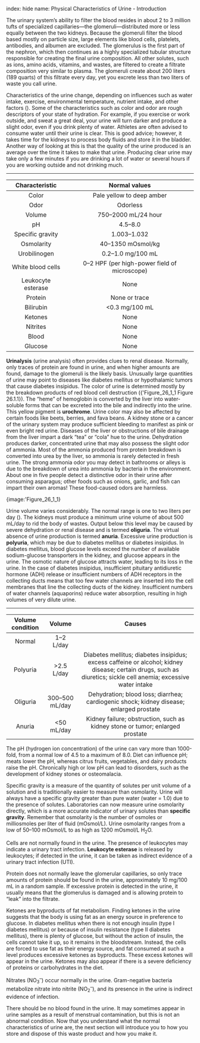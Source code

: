 index: hide
name: Physical Characteristics of Urine - Introduction

The urinary system’s ability to filter the blood resides in about 2 to 3 million tufts of specialized capillaries—the glomeruli—distributed more or less equally between the two kidneys. Because the glomeruli filter the blood based mostly on particle size, large elements like blood cells, platelets, antibodies, and albumen are excluded. The glomerulus is the first part of the nephron, which then continues as a highly specialized tubular structure responsible for creating the final urine composition. All other solutes, such as ions, amino acids, vitamins, and wastes, are filtered to create a filtrate composition very similar to plasma. The glomeruli create about 200 liters (189 quarts) of this filtrate every day, yet you excrete less than two liters of waste you call urine.

Characteristics of the urine change, depending on influences such as water intake, exercise, environmental temperature, nutrient intake, and other factors (). Some of the characteristics such as color and odor are rough descriptors of your state of hydration. For example, if you exercise or work outside, and sweat a great deal, your urine will turn darker and produce a slight odor, even if you drink plenty of water. Athletes are often advised to consume water until their urine is clear. This is good advice; however, it takes time for the kidneys to process body fluids and store it in the bladder. Another way of looking at this is that the quality of the urine produced is an average over the time it takes to make that urine. Producing clear urine may take only a few minutes if you are drinking a lot of water or several hours if you are working outside and not drinking much.


****

| Characteristic | Normal values |
|:-:|:-:|
| Color | Pale yellow to deep amber |
| Odor | Odorless |
| Volume | 750–2000 mL/24 hour |
| pH | 4.5–8.0 |
| Specific gravity | 1.003–1.032 |
| Osmolarity | 40–1350 mOsmol/kg |
| Urobilinogen | 0.2–1.0 mg/100 mL |
| White blood cells | 0–2 HPF (per high-power field of microscope) |
| Leukocyte esterase | None |
| Protein | None or trace |
| Bilirubin | <0.3 mg/100 mL |
| Ketones | None |
| Nitrites | None |
| Blood | None |
| Glucose | None |
    

 **Urinalysis** (urine analysis) often provides clues to renal disease. Normally, only traces of protein are found in urine, and when higher amounts are found, damage to the glomeruli is the likely basis. Unusually large quantities of urine may point to diseases like diabetes mellitus or hypothalamic tumors that cause diabetes insipidus. The color of urine is determined mostly by the breakdown products of red blood cell destruction ({'Figure_26_1_1 Figure 26.1.1}). The “heme” of hemoglobin is converted by the liver into water-soluble forms that can be excreted into the bile and indirectly into the urine. This yellow pigment is  **urochrome**. Urine color may also be affected by certain foods like beets, berries, and fava beans. A kidney stone or a cancer of the urinary system may produce sufficient bleeding to manifest as pink or even bright red urine. Diseases of the liver or obstructions of bile drainage from the liver impart a dark “tea” or “cola” hue to the urine. Dehydration produces darker, concentrated urine that may also possess the slight odor of ammonia. Most of the ammonia produced from protein breakdown is converted into urea by the liver, so ammonia is rarely detected in fresh urine. The strong ammonia odor you may detect in bathrooms or alleys is due to the breakdown of urea into ammonia by bacteria in the environment. About one in five people detect a distinctive odor in their urine after consuming asparagus; other foods such as onions, garlic, and fish can impart their own aromas! These food-caused odors are harmless.


{image:'Figure_26_1_1}
        

Urine volume varies considerably. The normal range is one to two liters per day (). The kidneys must produce a minimum urine volume of about 500 mL/day to rid the body of wastes. Output below this level may be caused by severe dehydration or renal disease and is termed  **oliguria**. The virtual absence of urine production is termed  **anuria**. Excessive urine production is  **polyuria**, which may be due to diabetes mellitus or diabetes insipidus. In diabetes mellitus, blood glucose levels exceed the number of available sodium-glucose transporters in the kidney, and glucose appears in the urine. The osmotic nature of glucose attracts water, leading to its loss in the urine. In the case of diabetes insipidus, insufficient pituitary antidiuretic hormone (ADH) release or insufficient numbers of ADH receptors in the collecting ducts means that too few water channels are inserted into the cell membranes that line the collecting ducts of the kidney. Insufficient numbers of water channels (aquaporins) reduce water absorption, resulting in high volumes of very dilute urine.


****

| Volume condition | Volume | Causes  |
|:-:|:-:|:-:|
| Normal | 1–2 L/day |  |
| Polyuria | >2.5 L/day | Diabetes mellitus; diabetes insipidus; excess caffeine or alcohol; kidney disease; certain drugs, such as diuretics; sickle cell anemia; excessive water intake |
| Oliguria | 300–500 mL/day | Dehydration; blood loss; diarrhea; cardiogenic shock; kidney disease; enlarged prostate |
| Anuria | <50 mL/day | Kidney failure; obstruction, such as kidney stone or tumor; enlarged prostate |
    

The pH (hydrogen ion concentration) of the urine can vary more than 1000-fold, from a normal low of 4.5 to a maximum of 8.0. Diet can influence pH; meats lower the pH, whereas citrus fruits, vegetables, and dairy products raise the pH. Chronically high or low pH can lead to disorders, such as the development of kidney stones or osteomalacia.

Specific gravity is a measure of the quantity of solutes per unit volume of a solution and is traditionally easier to measure than osmolarity. Urine will always have a specific gravity greater than pure water (water = 1.0) due to the presence of solutes. Laboratories can now measure urine osmolarity directly, which is a more accurate indicator of urinary solutes than  **specific gravity**. Remember that osmolarity is the number of osmoles or milliosmoles per liter of fluid (mOsmol/L). Urine osmolarity ranges from a low of 50–100 mOsmol/L to as high as 1200 mOsmol/L H<sub>2</sub>O.

Cells are not normally found in the urine. The presence of leukocytes may indicate a urinary tract infection.  **Leukocyte esterase** is released by leukocytes; if detected in the urine, it can be taken as indirect evidence of a urinary tract infection (UTI).

Protein does not normally leave the glomerular capillaries, so only trace amounts of protein should be found in the urine, approximately 10 mg/100 mL in a random sample. If excessive protein is detected in the urine, it usually means that the glomerulus is damaged and is allowing protein to “leak” into the filtrate.

Ketones are byproducts of fat metabolism. Finding ketones in the urine suggests that the body is using fat as an energy source in preference to glucose. In diabetes mellitus when there is not enough insulin (type I diabetes mellitus) or because of insulin resistance (type II diabetes mellitus), there is plenty of glucose, but without the action of insulin, the cells cannot take it up, so it remains in the bloodstream. Instead, the cells are forced to use fat as their energy source, and fat consumed at such a level produces excessive ketones as byproducts. These excess ketones will appear in the urine. Ketones may also appear if there is a severe deficiency of proteins or carbohydrates in the diet.

Nitrates (NO<sub>3</sub><sup>–</sup>) occur normally in the urine. Gram-negative bacteria metabolize nitrate into nitrite (NO<sub>2</sub><sup>–</sup>), and its presence in the urine is indirect evidence of infection.

There should be no blood found in the urine. It may sometimes appear in urine samples as a result of menstrual contamination, but this is not an abnormal condition. Now that you understand what the normal characteristics of urine are, the next section will introduce you to how you store and dispose of this waste product and how you make it.
